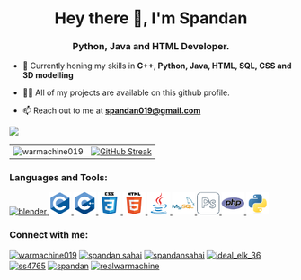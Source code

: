 <h1 align="center">Hey there 👋, I'm Spandan</h1>
<h3 align="center">Python, Java and HTML Developer.</h3>

- 🚀 Currently honing my skills in **C++, Python, Java, HTML, SQL, CSS and 3D modelling**

- 👨‍💻 All of my projects are available on this github profile.

- 📫 Reach out to me at **spandan019@gmail.com**

<img src="https://komarev.com/ghpvc/?username=warmachine019&color=blue"/>

<table style="border-collapse: collapse; border: none;">
    <tr>
        <td style="border: none;">
            <img src="https://github-readme-stats.vercel.app/api?username=warmachine019&show_icons=true&theme=transparent&hide_border=True" alt="warmachine019" />
        </td>
        <td style="border: none;">
            <a href="https://git.io/streak-stats">
                <img src="https://github-readme-streak-stats.herokuapp.com?user=Warmachine019&theme=transparent&hide_border=true&short_numbers=true&date_format=j%20M%5B%20Y%5D" alt="GitHub Streak" />
            </a>
        </td>
    </tr>
</table>

<h3 align="left">Languages and Tools:</h3>
<p align="left"> <a href="https://www.blender.org/" target="_blank" rel="noreferrer"> <img src="https://download.blender.org/branding/community/blender_community_badge_white.svg" alt="blender" width="40" height="40"/> </a> <a href="https://www.cprogramming.com/" target="_blank" rel="noreferrer"> <img src="https://raw.githubusercontent.com/devicons/devicon/master/icons/c/c-original.svg" alt="c" width="40" height="40"/> </a> <a href="https://www.w3schools.com/cpp/" target="_blank" rel="noreferrer"> <img src="https://raw.githubusercontent.com/devicons/devicon/master/icons/cplusplus/cplusplus-original.svg" alt="cplusplus" width="40" height="40"/> </a> <a href="https://www.w3schools.com/css/" target="_blank" rel="noreferrer"> <img src="https://raw.githubusercontent.com/devicons/devicon/master/icons/css3/css3-original-wordmark.svg" alt="css3" width="40" height="40"/> </a> <a href="https://www.w3.org/html/" target="_blank" rel="noreferrer"> <img src="https://raw.githubusercontent.com/devicons/devicon/master/icons/html5/html5-original-wordmark.svg" alt="html5" width="40" height="40"/> </a> <a href="https://www.java.com" target="_blank" rel="noreferrer"> <img src="https://raw.githubusercontent.com/devicons/devicon/master/icons/java/java-original.svg" alt="java" width="40" height="40"/> </a> <a href="https://www.mysql.com/" target="_blank" rel="noreferrer"> <img src="https://raw.githubusercontent.com/devicons/devicon/master/icons/mysql/mysql-original-wordmark.svg" alt="mysql" width="40" height="40"/> </a> <a href="https://www.photoshop.com/en" target="_blank" rel="noreferrer"> <img src="https://raw.githubusercontent.com/devicons/devicon/master/icons/photoshop/photoshop-line.svg" alt="photoshop" width="40" height="40"/> </a> <a href="https://www.php.net" target="_blank" rel="noreferrer"> <img src="https://raw.githubusercontent.com/devicons/devicon/master/icons/php/php-original.svg" alt="php" width="40" height="40"/> </a> <a href="https://www.python.org" target="_blank" rel="noreferrer"> <img src="https://raw.githubusercontent.com/devicons/devicon/master/icons/python/python-original.svg" alt="python" width="40" height="40"/> </a> </p>


<h3 align="left">Connect with me:</h3>
<p align="left">
<a href="https://twitter.com/warmachine019" target="blank"><img align="center" src="https://raw.githubusercontent.com/rahuldkjain/github-profile-readme-generator/master/src/images/icons/Social/twitter.svg" alt="warmachine019" height="30" width="40" /></a>
<a href="https://linkedin.com/in/spandan sahai" target="blank"><img align="center" src="https://raw.githubusercontent.com/rahuldkjain/github-profile-readme-generator/master/src/images/icons/Social/linked-in-alt.svg" alt="spandan sahai" height="30" width="40" /></a>
<a href="https://instagram.com/spandansahai" target="blank"><img align="center" src="https://raw.githubusercontent.com/rahuldkjain/github-profile-readme-generator/master/src/images/icons/Social/instagram.svg" alt="spandansahai" height="30" width="40" /></a>
<a href="https://www.codechef.com/users/ideal_elk_36" target="blank"><img align="center" src="https://cdn.jsdelivr.net/npm/simple-icons@3.1.0/icons/codechef.svg" alt="ideal_elk_36" height="30" width="40" /></a>
<a href="https://www.hackerrank.com/ss4765" target="blank"><img align="center" src="https://raw.githubusercontent.com/rahuldkjain/github-profile-readme-generator/master/src/images/icons/Social/hackerrank.svg" alt="ss4765" height="30" width="40" /></a>
<a href="https://www.leetcode.com/spandan" target="blank"><img align="center" src="https://raw.githubusercontent.com/rahuldkjain/github-profile-readme-generator/master/src/images/icons/Social/leet-code.svg" alt="spandan" height="30" width="40" /></a>
<a href="https://discord.gg/realwarmachine" target="blank"><img align="center" src="https://raw.githubusercontent.com/rahuldkjain/github-profile-readme-generator/master/src/images/icons/Social/discord.svg" alt="realwarmachine" height="30" width="40" /></a>
</p>

